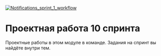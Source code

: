 [![Notifications_sprint_1_workflow](https://github.com/murzindima/notifications_sprint_1/actions/workflows/workflow.yml/badge.svg)](https://github.com/murzindima/notifications_sprint_1/actions/workflows/workflow.yml)

# Проектная работа 10 спринта

Проектные работы в этом модуле в команде. Задания на спринт вы найдёте внутри тем.
